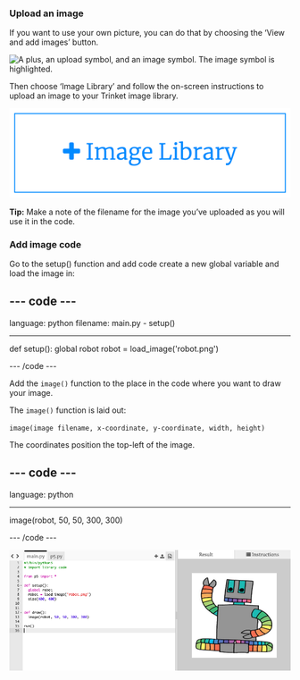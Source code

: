 ### Upload an image

If you want to use your own picture, you can do that by choosing the ‘View and add images’ button.

![A plus, an upload symbol, and an image symbol. The image symbol is highlighted.](images/trinket_images.png)

Then choose ‘Image Library’ and follow the on-screen instructions to upload an image to your Trinket image library.

![A button with a plus and the words 'Image Library' on it.](images/trinket_image_library.png)

**Tip:** Make a note of the filename for the image you’ve uploaded as you will use it in the code.

### Add image code

Go to the setup() function and add code create a new global variable and load the image in: 

--- code ---
---
language: python
filename: main.py - setup()

---

def setup():
  global robot
  robot = load_image('robot.png')

--- /code ---

Add the `image()` function to the place in the code where you want to draw your image.

The `image()` function is laid out:

`image(image filename, x-coordinate, y-coordinate, width, height)` 

The coordinates position the top-left of the image.

--- code ---
---
language: python

---

  image(robot, 50, 50, 300, 300)

--- /code ---

![The code area and output area with robot image shown.](images/inserted-robot.png)
